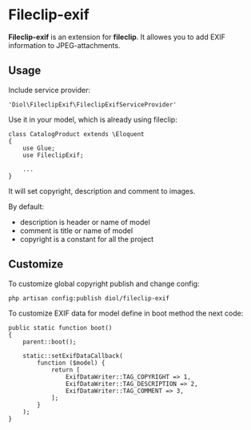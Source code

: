 # Fileclip-exif

**Fileclip-exif** is an extension for **fileclip**.
It allowes you to add EXIF information to JPEG-attachments.


## Usage

Include service provider:

    'Diol\FileclipExif\FileclipExifServiceProvider'

Use it in your model, which is already using fileclip:

    class CatalogProduct extends \Eloquent
    {
        use Glue;
        use FileclipExif;

        ...
    }

It will set copyright, description and comment to images.

By default:
* description is header or name of model
* comment is title or name of model
* copyright is a constant for all the project

## Customize

To customize global copyright publish and change config:

    php artisan config:publish diol/fileclip-exif

To customize EXIF data for model define in boot method the next code:


    public static function boot()
    {
        parent::boot();

        static::setExifDataCallback(
            function ($model) {
                return [
                    ExifDataWriter::TAG_COPYRIGHT => 1,
                    ExifDataWriter::TAG_DESCRIPTION => 2,
                    ExifDataWriter::TAG_COMMENT => 3,
                ];
            }
        );
    }
